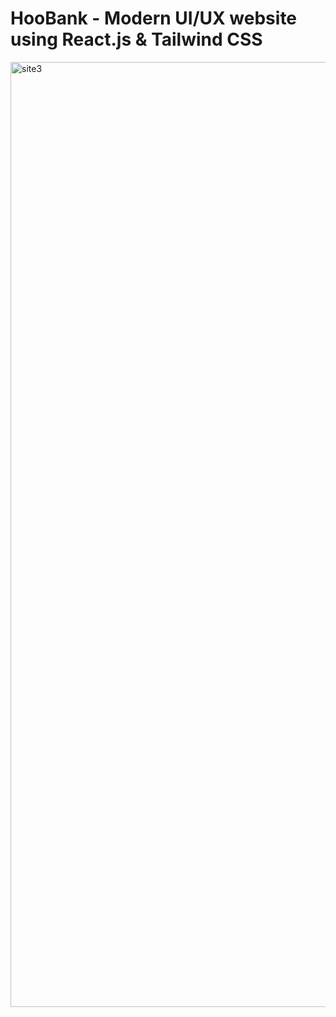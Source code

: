 # HooBank - Modern UI/UX website using React.js & Tailwind CSS

<img width="1512" alt="site3" src="https://github.com/user-attachments/assets/43ee4379-e165-4fc1-b961-4b703e64c630" />

